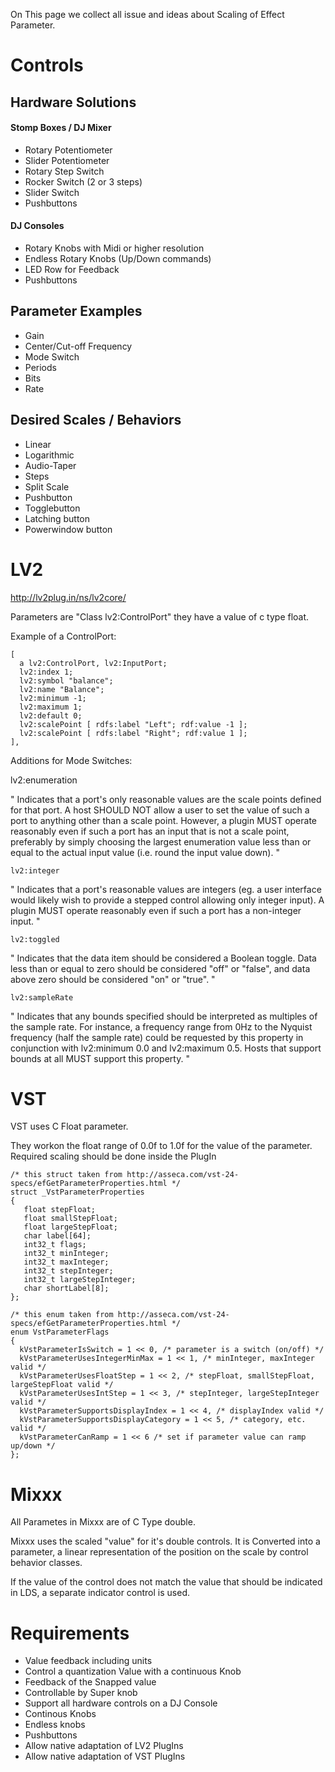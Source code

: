 On This page we collect all issue and ideas about Scaling of Effect
Parameter.

# Controls

## Hardware Solutions

#### Stomp Boxes / DJ Mixer

  - Rotary Potentiometer 
  - Slider Potentiometer 
  - Rotary Step Switch
  - Rocker Switch (2 or 3 steps) 
  - Slider Switch
  - Pushbuttons 

#### DJ Consoles

  - Rotary Knobs with Midi or higher resolution 
  - Endless Rotary Knobs (Up/Down commands)
  - LED Row for Feedback 
  - Pushbuttons 

## Parameter Examples

  - Gain
  - Center/Cut-off Frequency 
  - Mode Switch 
  - Periods 
  - Bits 
  - Rate 

## Desired Scales / Behaviors

  - Linear 
  - Logarithmic
  - Audio-Taper
  - Steps
  - Split Scale 
  - Pushbutton 
  - Togglebutton 
  - Latching button 
  - Powerwindow button

# LV2

<http://lv2plug.in/ns/lv2core/>

Parameters are "Class lv2:ControlPort" they have a value of c type
float.

Example of a ControlPort:

    [
      a lv2:ControlPort, lv2:InputPort;
      lv2:index 1;
      lv2:symbol "balance";
      lv2:name "Balance";
      lv2:minimum -1;
      lv2:maximum 1;
      lv2:default 0;
      lv2:scalePoint [ rdfs:label "Left"; rdf:value -1 ];
      lv2:scalePoint [ rdfs:label "Right"; rdf:value 1 ];
    ],

Additions for Mode Switches:

lv2:enumeration

" Indicates that a port's only reasonable values are the scale points
defined for that port. A host SHOULD NOT allow a user to set the value
of such a port to anything other than a scale point. However, a plugin
MUST operate reasonably even if such a port has an input that is not a
scale point, preferably by simply choosing the largest enumeration value
less than or equal to the actual input value (i.e. round the input value
down). "

    lv2:integer

" Indicates that a port's reasonable values are integers (eg. a user
interface would likely wish to provide a stepped control allowing only
integer input). A plugin MUST operate reasonably even if such a port has
a non-integer input. "

    lv2:toggled

" Indicates that the data item should be considered a Boolean toggle.
Data less than or equal to zero should be considered "off" or "false",
and data above zero should be considered "on" or "true". "

    lv2:sampleRate

" Indicates that any bounds specified should be interpreted as multiples
of the sample rate. For instance, a frequency range from 0Hz to the
Nyquist frequency (half the sample rate) could be requested by this
property in conjunction with lv2:minimum 0.0 and lv2:maximum 0.5. Hosts
that support bounds at all MUST support this property. "

# VST

VST uses C Float parameter.

They workon the float range of 0.0f to 1.0f for the value of the
parameter. Required scaling should be done inside the PlugIn

    /* this struct taken from http://asseca.com/vst-24-specs/efGetParameterProperties.html */
    struct _VstParameterProperties
    {
       float stepFloat;
       float smallStepFloat;
       float largeStepFloat;
       char label[64];
       int32_t flags;
       int32_t minInteger;
       int32_t maxInteger;
       int32_t stepInteger;
       int32_t largeStepInteger;
       char shortLabel[8];
    };

    /* this enum taken from http://asseca.com/vst-24-specs/efGetParameterProperties.html */
    enum VstParameterFlags
    {
      kVstParameterIsSwitch = 1 << 0, /* parameter is a switch (on/off) */
      kVstParameterUsesIntegerMinMax = 1 << 1, /* minInteger, maxInteger valid */
      kVstParameterUsesFloatStep = 1 << 2, /* stepFloat, smallStepFloat, largeStepFloat valid */
      kVstParameterUsesIntStep = 1 << 3, /* stepInteger, largeStepInteger valid */
      kVstParameterSupportsDisplayIndex = 1 << 4, /* displayIndex valid */
      kVstParameterSupportsDisplayCategory = 1 << 5, /* category, etc. valid */
      kVstParameterCanRamp = 1 << 6 /* set if parameter value can ramp up/down */
    };

# Mixxx

All Parametes in Mixxx are of C Type double.

Mixxx uses the scaled "value" for it's double controls. It is Converted
into a parameter, a linear representation of the position on the scale
by control behavior classes.

If the value of the control does not match the value that should be
indicated in LDS, a separate indicator control is used.

# Requirements

  - Value feedback including units 
  - Control a quantization Value with a continuous Knob 
  - Feedback of the Snapped value 
  - Controllable by Super knob 
  - Support all hardware controls on a DJ Console 
  - Continous Knobs
  - Endless knobs
  - Pushbuttons
  - Allow native adaptation of LV2 PlugIns
  - Allow native adaptation of VST PlugIns
